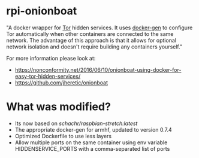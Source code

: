 # rpi-onionboat
"A docker wrapper for [Tor](https://torproject.org) hidden services. It uses [docker-gen](https://github.com/jwilder/docker-gen) to configure Tor automatically when other containers are connected to the same network. The advantage of this approach is that it allows for optional network isolation and doesn't require building any containers yourself."

For more information please look at:
- https://nonconformity.net/2016/06/10/onionboat-using-docker-for-easy-tor-hidden-services/
- https://github.com/jheretic/onionboat

# What was modified?

* Its now based on *schachr/raspbian-stretch:latest*
* The appropriate docker-gen for armhf, updated to version 0.7.4
* Optimized Dockerfile to use less layers
* Allow multiple ports on the same container using env variable HIDDENSERVICE_PORTS with a comma-separated list of ports
